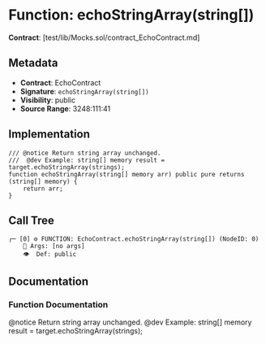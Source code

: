 # Function: echoStringArray(string[])

**Contract**: [test/lib/Mocks.sol/contract_EchoContract.md]

## Metadata

- **Contract**: EchoContract
- **Signature**: `echoStringArray(string[])`
- **Visibility**: public
- **Source Range**: 3248:111:41

## Implementation

```solidity
/// @notice Return string array unchanged.
///  @dev Example: string[] memory result = target.echoStringArray(strings);
function echoStringArray(string[] memory arr) public pure returns (string[] memory) {
    return arr;
}
```

## Call Tree

```
┌─ [0] ⚙️ FUNCTION: EchoContract.echoStringArray(string[]) (NodeID: 0)
    💬 Args: [no args]
    👁️  Def: public
```

## Documentation

### Function Documentation

@notice Return string array unchanged.
 @dev Example: string[] memory result = target.echoStringArray(strings);

